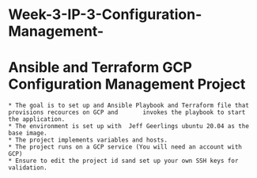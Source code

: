 # Week-3-IP-3-Configuration-Management-
# Ansible and Terraform GCP Configuration Management Project

    * The goal is to set up and Ansible Playbook and Terraform file that provisions recources on GCP and       invokes the playbook to start the application.
    * The environment is set up with  Jeff Geerlings ubuntu 20.04 as the base image.
    * The project implements variables and hosts.
    * The project runs on a GCP service (You will need an account with GCP)
    * Ensure to edit the project id sand set up your own SSH keys for validation.

